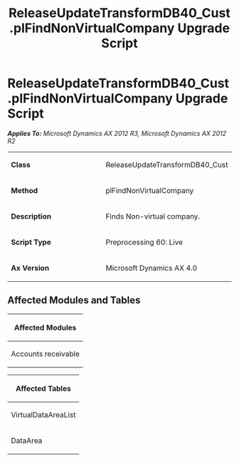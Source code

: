 ﻿---
title: ReleaseUpdateTransformDB40_Cust.plFindNonVirtualCompany Upgrade Script
TOCTitle: ReleaseUpdateTransformDB40_Cust.plFindNonVirtualCompany Upgrade Script
ms:assetid: 66fd942f-a585-1712-ab35-15326259f58f
ms:mtpsurl: https://msdn.microsoft.com/en-us/library/JJ685589(v=AX.60)
ms:contentKeyID: 49708791
ms.date: 05/18/2015
mtps_version: v=AX.60
---

# ReleaseUpdateTransformDB40\_Cust.plFindNonVirtualCompany Upgrade Script 


_**Applies To:** Microsoft Dynamics AX 2012 R3, Microsoft Dynamics AX 2012 R2_

<table>
<colgroup>
<col style="width: 50%" />
<col style="width: 50%" />
</colgroup>
<tbody>
<tr class="odd">
<td><p><strong>Class</strong></p></td>
<td><p>ReleaseUpdateTransformDB40_Cust</p></td>
</tr>
<tr class="even">
<td><p><strong>Method</strong></p></td>
<td><p>plFindNonVirtualCompany</p></td>
</tr>
<tr class="odd">
<td><p><strong>Description</strong></p></td>
<td><p>Finds Non-virtual company.</p></td>
</tr>
<tr class="even">
<td><p><strong>Script Type</strong></p></td>
<td><p>Preprocessing 60: Live</p></td>
</tr>
<tr class="odd">
<td><p><strong>Ax Version</strong></p></td>
<td><p>Microsoft Dynamics AX 4.0</p></td>
</tr>
</tbody>
</table>


## Affected Modules and Tables

<table>
<colgroup>
<col style="width: 100%" />
</colgroup>
<thead>
<tr class="header">
<th><p>Affected Modules</p></th>
</tr>
</thead>
<tbody>
<tr class="odd">
<td><p>Accounts receivable</p></td>
</tr>
</tbody>
</table>


<table>
<colgroup>
<col style="width: 100%" />
</colgroup>
<thead>
<tr class="header">
<th><p>Affected Tables</p></th>
</tr>
</thead>
<tbody>
<tr class="odd">
<td><p>VirtualDataAreaList</p></td>
</tr>
<tr class="even">
<td><p>DataArea</p></td>
</tr>
</tbody>
</table>

  


